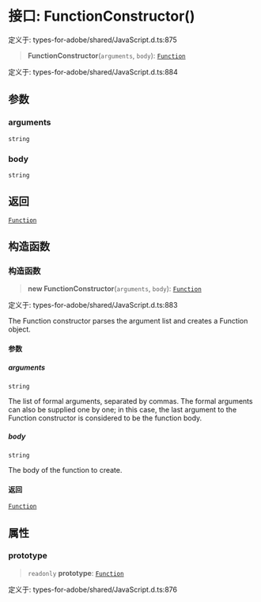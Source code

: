 # 接口: FunctionConstructor()

定义于: types-for-adobe/shared/JavaScript.d.ts:875

> **FunctionConstructor**(`arguments`, `body`): [`Function`](Function.md)

定义于: types-for-adobe/shared/JavaScript.d.ts:884

## 参数

### arguments

`string`

### body

`string`

## 返回

[`Function`](Function.md)

## 构造函数

### 构造函数

> **new FunctionConstructor**(`arguments`, `body`): [`Function`](Function.md)

定义于: types-for-adobe/shared/JavaScript.d.ts:883

The Function constructor parses the argument list and creates a Function object.

#### 参数

##### arguments

`string`

The list of formal arguments, separated by commas. The formal arguments can also be supplied one by one; in this case, the last argument to the Function constructor is considered to be the function body.

##### body

`string`

The body of the function to create.

#### 返回

[`Function`](Function.md)

## 属性

### prototype

> `readonly` **prototype**: [`Function`](Function.md)

定义于: types-for-adobe/shared/JavaScript.d.ts:876
